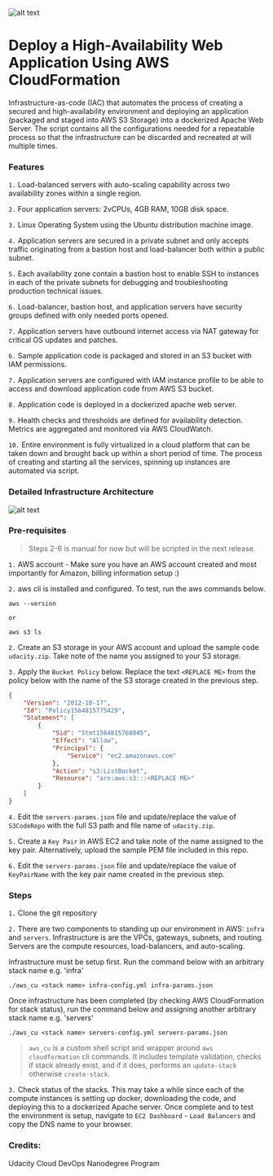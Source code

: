 ![alt text][header]

[header]: https://github.com/dennislabajo/ha-webapp-cloudformation/raw/master/header.png "Header"

# Deploy a High-Availability Web Application Using AWS CloudFormation

Infrastructure-as-code (IAC) that automates the process of creating a secured and high-availability environment and deploying an application (packaged and staged into AWS S3 Storage) into a dockerized Apache Web Server. The script contains all the configurations needed for a repeatable process so that the infrastructure can be discarded and recreated at will multiple times.


### Features

`1.`  Load-balanced servers with auto-scaling capability across two availability zones within a single region.

`2.`  Four application servers: 2vCPUs, 4GB RAM, 10GB disk space.

`3.`  Linux Operating System using the Ubuntu distribution machine image.

`4.`  Application servers are secured in a private subnet and only accepts traffic originating from a bastion host and load-balancer both within a public subnet.

`5.`  Each availability zone contain a bastion host to enable SSH to instances in each of the private subnets for debugging and troubleshooting production technical issues.

`6.`  Load-balancer, bastion host, and application servers have security groups defined with only needed ports opened.

`7.`  Application servers have outbound internet access via NAT gateway for critical OS updates and patches.

`6.`  Sample application code is packaged and stored in an S3 bucket with IAM permissions.

`7.`  Application servers are configured with IAM instance profile to be able to access and download application code from AWS S3 bucket.

`8.`  Application code is deployed in a dockerized apache web server.

`9.`  Health checks and thresholds are defined for availability detection.  Metrics are aggregated and monitored via AWS CloudWatch.

`10.` Entire environment is fully virtualized in a cloud platform that can be taken down and brought back up within a short period of time. The process of creating and starting all the services, spinning up instances are automated via script.


### Detailed Infrastructure Architecture

![alt text][architecture]

[architecture]: https://github.com/dennislabajo/ha-webapp-cloudformation/raw/master/High%20Availability%20Web%20ApplicationV2.png "Architecture Diagram"


### Pre-requisites

> Steps 2-6 is manual for now but will be scripted in the next release.

`1.`  AWS account - Make sure you have an AWS account created and most importantly for Amazon, billing information setup :)

`2.`  aws cli is installed and configured.  To test, run the aws commands below.

```
aws --version

or 

aws s3 ls
```

`2.`  Create an S3 storage in your AWS account and upload the sample code `udacity.zip`.  Take note of the name you assigned to your S3 storage.

`3.`  Apply the `Bucket Policy` below.  Replace the text `<REPLACE ME>` from the policy below with the name of the S3 storage created in the previous step.

```json
{
    "Version": "2012-10-17",
    "Id": "Policy1564815775429",
    "Statement": [
        {
            "Sid": "Stmt1564815768845",
            "Effect": "Allow",
            "Principal": {
                "Service": "ec2.amazonaws.com"
            },
            "Action": "s3:ListBucket",
            "Resource": "arn:aws:s3:::<REPLACE ME>"
        }
    ]
}
```

`4.`  Edit the `servers-params.json` file and update/replace the value of `S3CodeRepo` with the full S3 path and file name of `udacity.zip`. 

`5.`  Create a `Key Pair` in AWS EC2 and take note of the name assigned to the key pair. Alternatively, upload the sample PEM file included in this repo.

`6.`  Edit the `servers-params.json` file and update/replace the value of `KeyPairName` with the key pair name created in the previous step. 


### Steps

`1.`  Clone the git repository

`2.`  There are two components to standing up our environment in AWS: `infra` and `servers`.  Infrastructure is are the VPCs, gateways, subnets, and routing.  Servers are the compute resources, load-balancers, and auto-scaling.

Infrastructure must be setup first. Run the command below with an arbitrary stack name e.g. 'infra'

```
./aws_cu <stack name> infra-config.yml infra-params.json
```

Once infrastructure has been completed (by checking AWS CloudFormation for stack status), run the command below and assigning another arbitrary stack name e.g. 'servers'

```
./aws_cu <stack name> servers-config.yml servers-params.json
```

> `aws_cu` is a custom shell script and wrapper around `aws cloudformation` cli commands. It includes template validation, checks if stack already exist, and if it does, performs an `update-stack` otherwise `create-stack`.

`3.`  Check status of the stacks. This may take a while since each of the compute instances is setting up docker, downloading the code, and deploying this to a dockerized Apache server.  Once complete and to test the environment is setup, navigate to `EC2 Dashboard` - `Load Balancers` and copy the DNS name to your browser.


### Credits:

Udacity Cloud DevOps Nanodegree Program